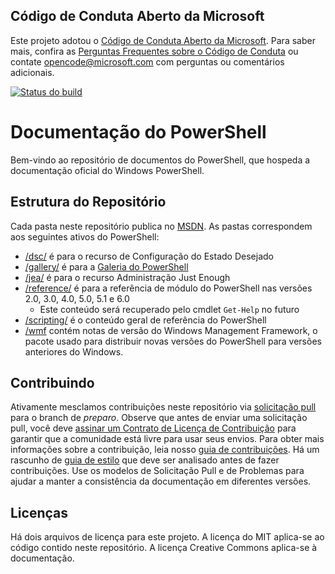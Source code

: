 ## <a name="microsoft-open-source-code-of-conduct"></a>Código de Conduta Aberto da Microsoft

Este projeto adotou o [Código de Conduta Aberto da Microsoft](https://opensource.microsoft.com/codeofconduct/).
Para saber mais, confira as [Perguntas Frequentes sobre o Código de Conduta](https://opensource.microsoft.com/codeofconduct/faq/) ou contate [opencode@microsoft.com](mailto:opencode@microsoft.com) com perguntas ou comentários adicionais.

[![Status do build](https://ci.appveyor.com/api/projects/status/onshefxnc4g4pv87/branch/staging?svg=true)](https://ci.appveyor.com/project/PowerShell/powershell-docs/branch/staging)

# <a name="powershell-documentation"></a>Documentação do PowerShell

Bem-vindo ao repositório de documentos do PowerShell, que hospeda a documentação oficial do Windows PowerShell. 

## <a name="repository-structure"></a>Estrutura do Repositório
Cada pasta neste repositório publica no [MSDN](https://msdn.microsoft.com/en-us/powershell). As pastas correspondem aos seguintes ativos do PowerShell:
* [/dsc/](https://msdn.microsoft.com/en-us/powershell/dsc/) é para o recurso de Configuração do Estado Desejado
* [/gallery/](https://msdn.microsoft.com/powershell/gallery) é para a [Galeria do PowerShell](https://www.powershellgallery.com/)
* [/jea/](https://msdn.microsoft.com/powershell/jea/) é para o recurso Administração Just Enough
* [/reference/](https://msdn.microsoft.com/powershell/reference/) é para a referência de módulo do PowerShell nas versões 2.0, 3.0, 4.0, 5.0, 5.1 e 6.0
  * Este conteúdo será recuperado pelo cmdlet `Get-Help` no futuro
* [/scripting/](https://msdn.microsoft.com/en-us/powershell/scripting/) é o conteúdo geral de referência do PowerShell
* [/wmf](https://msdn.microsoft.com/en-us/powershell/wmf/readme) contém notas de versão do Windows Management Framework, o pacote usado para distribuir novas versões do PowerShell para versões anteriores do Windows. 



## <a name="contributing"></a>Contribuindo

Ativamente mesclamos contribuições neste repositório via [solicitação pull](https://help.github.com/articles/using-pull-requests/) para o branch de *preparo*. Observe que antes de enviar uma solicitação pull, você deve [assinar um Contrato de Licença de Contribuição](https://cla.microsoft.com/) para garantir que a comunidade está livre para usar seus envios.
Para obter mais informações sobre a contribuição, leia nosso [guia de contribuições](CONTRIBUTING.md).
Há um rascunho de [guia de estilo](./STYLE.md) que deve ser analisado antes de fazer contribuições.
Use os modelos de Solicitação Pull e de Problemas para ajudar a manter a consistência da documentação em diferentes versões. 

## <a name="licenses"></a>Licenças

Há dois arquivos de licença para este projeto. A licença do MIT aplica-se ao código contido neste repositório.
A licença Creative Commons aplica-se à documentação. 
